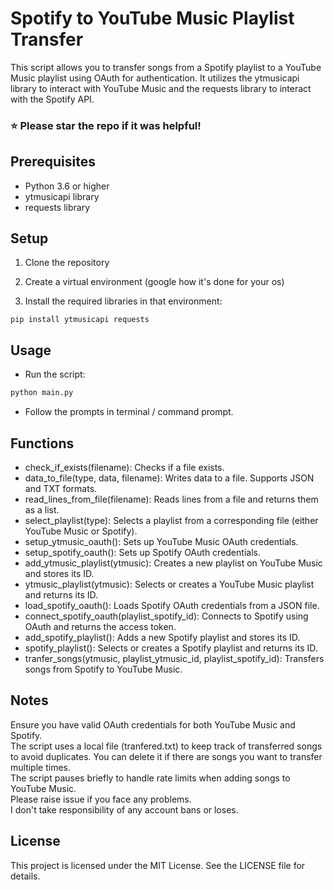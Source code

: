 # Spotify to YouTube Music Playlist Transfer
This script allows you to transfer songs from a Spotify playlist to a YouTube Music playlist using OAuth for authentication. It utilizes the ytmusicapi library to interact with YouTube Music and the requests library to interact with the Spotify API.

### ⭐ Please star the repo if it was helpful!

## Prerequisites
- Python 3.6 or higher
- ytmusicapi library
- requests library

## Setup
1. Clone the repository

2. Create a virtual environment (google how it's done for your os)

3. Install the required libraries in that environment:
```shell
pip install ytmusicapi requests
```

## Usage
- Run the script:
```sh
python main.py
```
- Follow the prompts in terminal / command prompt.

## Functions
- check_if_exists(filename): Checks if a file exists.
- data_to_file(type, data, filename): Writes data to a file. Supports JSON and TXT formats.
- read_lines_from_file(filename): Reads lines from a file and returns them as a list.
- select_playlist(type): Selects a playlist from a corresponding file (either YouTube Music or Spotify).
- setup_ytmusic_oauth(): Sets up YouTube Music OAuth credentials.
- setup_spotify_oauth(): Sets up Spotify OAuth credentials.
- add_ytmusic_playlist(ytmusic): Creates a new playlist on YouTube Music and stores its ID.
- ytmusic_playlist(ytmusic): Selects or creates a YouTube Music playlist and returns its ID.
- load_spotify_oauth(): Loads Spotify OAuth credentials from a JSON file.
- connect_spotify_oauth(playlist_spotify_id): Connects to Spotify using OAuth and returns the access token.
- add_spotify_playlist(): Adds a new Spotify playlist and stores its ID.
- spotify_playlist(): Selects or creates a Spotify playlist and returns its ID.
- tranfer_songs(ytmusic, playlist_ytmusic_id, playlist_spotify_id): Transfers songs from Spotify to YouTube Music.

## Notes
Ensure you have valid OAuth credentials for both YouTube Music and Spotify.\
The script uses a local file (tranfered.txt) to keep track of transferred songs to avoid duplicates. You can delete it if there are songs you want to transfer multiple times.\
The script pauses briefly to handle rate limits when adding songs to YouTube Music.\
Please raise issue if you face any problems.\
I don't take responsibility of any account bans or loses.

## License
This project is licensed under the MIT License. See the LICENSE file for details.
